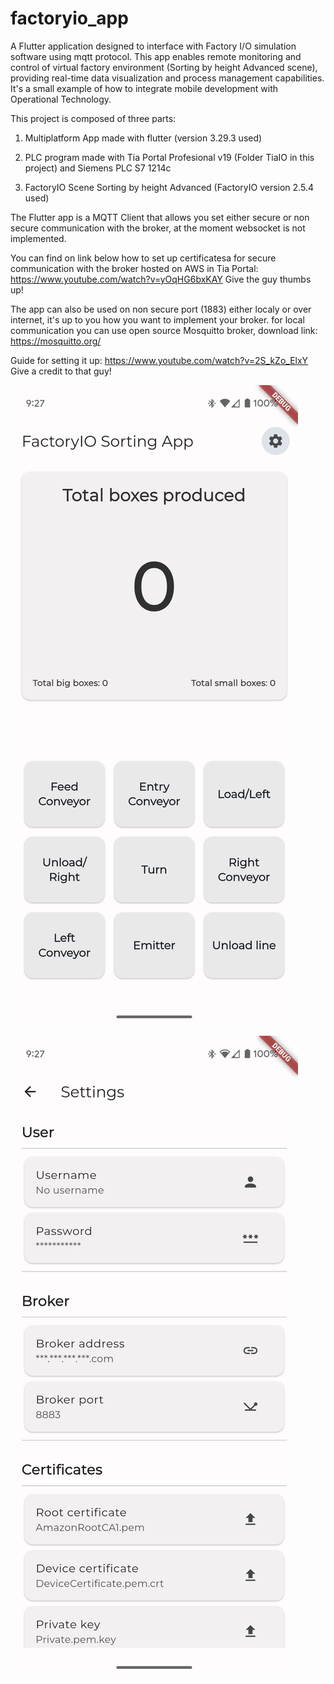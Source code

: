 # factoryio_app

A Flutter application designed to interface with Factory I/O simulation software using mqtt protocol. This app enables remote monitoring and control of virtual factory environment (Sorting by height Advanced scene), providing real-time data visualization and process management capabilities.
It's a small example of how to integrate mobile development with Operational Technology.

This project is composed of three parts:

1) Multiplatform App made with flutter (version 3.29.3 used)

2) PLC program made with Tia Portal Profesional v19 (Folder TiaIO in this project) and Siemens PLC S7 1214c

3) FactoryIO Scene Sorting by height Advanced (FactoryIO version 2.5.4 used)

The Flutter app is a MQTT Client that allows you set either secure or non secure communication with the broker, at the moment websocket is not implemented. 



You can find on link below how to set up certificatesa for secure communication with the broker hosted on AWS in Tia Portal:
https://www.youtube.com/watch?v=yOqHG6bxKAY
Give the guy thumbs up!

The app can also be used on non secure port (1883) either localy or over internet, it's up to you how you want to implement your broker.
for local communication you can use open source Mosquitto broker, download link: https://mosquitto.org/

Guide for setting it up: https://www.youtube.com/watch?v=2S_kZo_ElxY
Give a credit to that guy!


![Screenshot](screenshots/home.jpeg)

![Screenshot](screenshots/settings.jpeg)
